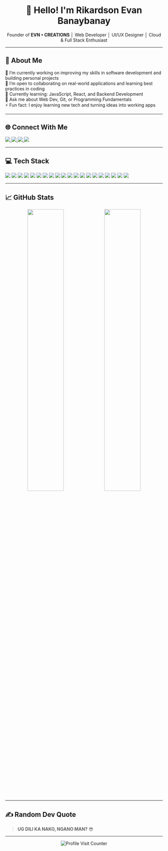<h1 align="center">👋 Hello! I'm Rikardson Evan Banaybanay</h1>
<p align="center">Founder of <strong>EVN • CREATIONS</strong> │ Web Developer │ UI/UX Designer │ Cloud & Full Stack Enthusiast</p>

---

## 🚀 About Me

🔭 I’m currently working on improving my skills in software development and building personal projects  
🤝 I’m open to collaborating on real-world applications and learning best practices in coding  
🌱 Currently learning: JavaScript, React, and Backend Development  
💬 Ask me about Web Dev, Git, or Programming Fundamentals  
⚡ Fun fact: I enjoy learning new tech and turning ideas into working apps  

---

## 🌐 Connect With Me

<p align="left">
  <a href="https://discord.gg/tyJf3AHs" target="_blank">
    <img src="https://img.shields.io/badge/Discord-%237289DA.svg?style=for-the-badge&logo=discord&logoColor=white" />
  </a>
  <a href="https://facebook.com/evn.vrs" target="_blank">
    <img src="https://img.shields.io/badge/Facebook-%231877F2.svg?style=for-the-badge&logo=facebook&logoColor=white" />
  </a>
  <a href="https://instagram.com/evn.vrs" target="_blank">
    <img src="https://img.shields.io/badge/Instagram-%23E4405F.svg?style=for-the-badge&logo=instagram&logoColor=white" />
  </a>
  <a href="mailto:banaybanayrikardson@gmail.com" target="_blank">
    <img src="https://img.shields.io/badge/Email-D14836?style=for-the-badge&logo=gmail&logoColor=white" />
  </a>
</p>

---

## 💻 Tech Stack

<p align="left">
  <img src="https://img.shields.io/badge/c%23-%23239120.svg?style=for-the-badge&logo=csharp&logoColor=white" />
  <img src="https://img.shields.io/badge/c++-%2300599C.svg?style=for-the-badge&logo=c%2B%2B&logoColor=white" />
  <img src="https://img.shields.io/badge/dart-%230175C2.svg?style=for-the-badge&logo=dart&logoColor=white" />
  <img src="https://img.shields.io/badge/java-%23ED8B00.svg?style=for-the-badge&logo=openjdk&logoColor=white" />
  <img src="https://img.shields.io/badge/javascript-%23F7DF1E.svg?style=for-the-badge&logo=javascript&logoColor=black" />
  <img src="https://img.shields.io/badge/kotlin-%237F52FF.svg?style=for-the-badge&logo=kotlin&logoColor=white" />
  <img src="https://img.shields.io/badge/php-%23777BB4.svg?style=for-the-badge&logo=php&logoColor=white" />
  <img src="https://img.shields.io/badge/python-3670A0?style=for-the-badge&logo=python&logoColor=ffdd54" />
  <img src="https://img.shields.io/badge/swift-F54A2A?style=for-the-badge&logo=swift&logoColor=white" />
  <img src="https://img.shields.io/badge/html5-%23E34F26.svg?style=for-the-badge&logo=html5&logoColor=white" />
  <img src="https://img.shields.io/badge/firebase-%23039BE5.svg?style=for-the-badge&logo=firebase" />
  <img src="https://img.shields.io/badge/googlecloud-%234285F4.svg?style=for-the-badge&logo=google-cloud&logoColor=white" />
  <img src="https://img.shields.io/badge/netlify-%23000000.svg?style=for-the-badge&logo=netlify&logoColor=#00C7B7" />
  <img src="https://img.shields.io/badge/vercel-%23000000.svg?style=for-the-badge&logo=vercel&logoColor=white" />
  <img src="https://img.shields.io/badge/render-46E3B7?style=for-the-badge&logo=render&logoColor=white" />
  <img src="https://img.shields.io/badge/Nix-5277C3.svg?style=for-the-badge&logo=NixOS&logoColor=white" />
  <img src="https://img.shields.io/badge/Openstack-%23f01742.svg?style=for-the-badge&logo=openstack&logoColor=white" />
  <img src="https://img.shields.io/badge/Oracle-F80000?style=for-the-badge&logo=oracle&logoColor=white" />
  <img src="https://img.shields.io/badge/.NET-5C2D91?style=for-the-badge&logo=.net&logoColor=white" />
  <img src="https://img.shields.io/badge/Angular-%23DD0031.svg?style=for-the-badge&logo=angular&logoColor=white" />
</p>

---

## 📈 GitHub Stats

<p align="center">
  <img src="https://github-readme-stats.vercel.app/api?username=EVN11-Crtl&theme=radical&hide_border=false&include_all_commits=true&count_private=true" width="48%" />
  <img src="https://streak-stats.demolab.com/?user=EVN11-Crtl&theme=radical&hide_border=false" width="48%" />
</p>

---

## ✍️ Random Dev Quote

> **UG DILI KA NAKO, NGANO MAN?** 😎

---

<p align="center">
  <img src="https://visitcount.itsvg.in/api?id=EVN11-Crtl&icon=0&color=0" alt="Profile Visit Counter" />
</p>

<!-- Proudly created with GPRM ( https://gprm.itsvg.in ) -->
